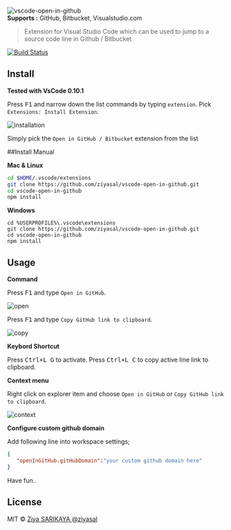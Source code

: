 ![vscode-open-in-github](https://github.com/ziyasal/vscode-open-in-github/raw/master/images/icon_200.png?raw=true "Open in GitHub / Bitbucket / visualstudio.com")  
**Supports :** GitHub, Bitbucket, Visualstudio.com

> Extension for Visual Studio Code which can be used to jump to a source code line in Github / Bitbucket

[![Build Status](https://travis-ci.org/ziyasal/vscode-open-in-github.svg?branch=master)](https://travis-ci.org/ziyasal/vscode-open-in-github)

## Install

**Tested with VsCode 0.10.1**  

Press <kbd>F1</kbd> and narrow down the list commands by typing `extension`. Pick `Extensions: Install Extension`.

![installation](https://github.com/ziyasal/vscode-open-in-github/raw/master/screenshots/install.png?raw=true "installation")

Simply pick the `Open in GitHub / Bitbucket` extension from the list

##Install Manual

**Mac & Linux**
```sh
cd $HOME/.vscode/extensions
git clone https://github.com/ziyasal/vscode-open-in-github.git
cd vscode-open-in-github
npm install
```

**Windows**
```
cd %USERPROFILE%\.vscode\extensions
git clone https://github.com/ziyasal/vscode-open-in-github.git
cd vscode-open-in-github
npm install
```

## Usage

**Command**  

Press <kbd>F1</kbd> and type `Open in GitHub`.

![open](https://github.com/ziyasal/vscode-open-in-github/raw/master/screenshots/open-in-github.png?raw=true "Open function")

Press <kbd>F1</kbd> and type `Copy GitHub link to clipboard`.

![copy](https://github.com/ziyasal/vscode-open-in-github/raw/master/screenshots/copy.png?raw=true "Copy function")

**Keybord Shortcut**  

 Press <kbd>Ctrl+L G</kbd> to activate.
 Press <kbd>Ctrl+L C</kbd> to copy active line link to clipboard.
 
**Context menu**  

Right click on explorer item and choose `Open in GitHub` or `Copy GitHub link to clipboard`.

![context](https://github.com/ziyasal/vscode-open-in-github/raw/master/screenshots/context-menu.png?raw=true "Context menu options")

**Configure custom github domain**  
 
 Add following line into workspace settings; 
 ```json
{
	"openInGitHub.gitHubDomain":"your custom github domain here"
}
```  
Have fun..

## License

MIT © [Ziya SARIKAYA @ziyasal](https://github.com/ziyasal)
